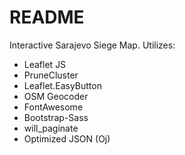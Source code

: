 # README

Interactive Sarajevo Siege Map.
Utilizes:
* Leaflet JS
* PruneCluster
* Leaflet.EasyButton
* OSM Geocoder
* FontAwesome
* Bootstrap-Sass
* will_paginate
* Optimized JSON (Oj)
